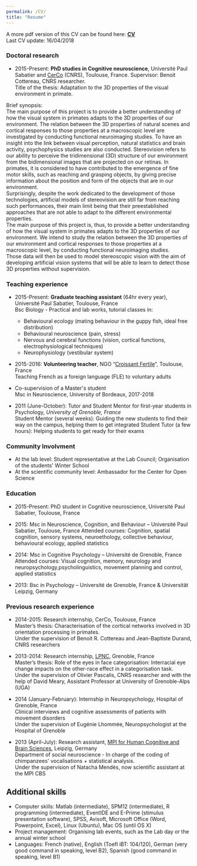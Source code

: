 ```yaml
---
permalink: /CV/
title: "Resume"
---
```


<!-- Available here: <a href="/pdf/cvacademic.pdf" target="_blank"><b>CV</b></a> -->

A more pdf version of this CV can be found here: <a href="/pdf/cvacademic.pdf" target="_blank"><b>CV</b></a> <br />
Last CV update: 16/04/2018

### Doctoral research
* 2015-Present: **PhD studies in Cognitive neuroscience**, Université Paul Sabatier and [CerCo](http://www.cerco.ups-tlse.fr/3D-space-and-context-ECO-3D?lang=fr) (CNRS), Toulouse, France. Supervisor: Benoit Cottereau, CNRS researcher. <br />
Title of the thesis: Adaptation to the 3D properties of the visual environment in primate.<br />

Brief synopsis:<br />
The main purpose of this project is to provide a better understanding of how the visual system in primates adapts to the 3D properties of our environment. The relation between the 3D properties of natural scenes and cortical responses to those properties at a macroscopic level are investigated by conducting functional neuroimaging studies. To have an insight into the link between visual perception, natural statistics and brain activity, psychophysics studies are also conducted.
Stereovision refers to our ability to perceive the tridimensional (3D) structure of our environment from the bidimensional images that are projected on our retinas. In primates, it is considered to have contributed to the emergence of fine motor skills, such as reaching and grasping objects, by giving precise information about the position and form of the objects that are in our environment.<br />
Surprisingly, despite the work dedicated to the development of those technologies, artificial models of stereovision are still far from reaching such performances, their main limit being that their preestablished approaches that are not able to adapt to the different environmental properties.<br />
The main purpose of this project is, thus, to provide a better understanding of how the visual system in primates adapts to the 3D properties of our environment. We intend to study the relation between the 3D properties of our environment and cortical responses to those properties at a macroscopic level, by conducting functional neuroimaging studies.<br />
Those data will then be used to model stereoscopic vision with the aim of developing artificial vision systems that will be able to learn to detect those 3D properties without supervision.

### Teaching experience
* 2015-Present: **Graduate teaching assistant** (64hr every year), Université Paul Sabatier, Toulouse, France<br />
Bsc Biology - Practical and lab works, tutorial classes in:
   - Behavioural ecology (mating behaviour in the guppy fish, ideal free distribution)<br />
   - Behavioural neuroscience (pain, stress)<br />
   - Nervous and cerebral functions (vision, cortical functions, electrophysiological techniques)<br />
   - Neurophysiology (vestibular system)

* 2015-2016: **Volunteering teacher**, NGO “[Croissant Fertile](http://www.croissantfertile.fr/)”, Toulouse, France<br />
Teaching French as a foreign language (FLE) to voluntary adults

* Co-supervision of a Master's student <br />
Msc in Neuroscience, University of Bordeaux, 2017-2018

* 2011 (June-October): Tutor and Student Mentor for first-year students in Psychology, *University of Grenoble, France*<br />
Student Mentor (several weeks): Guiding the new students to find their way on the campus, helping them to get integrated
Student Tutor (a few hours): Helping students to get ready for their exams

### Community Involvment
* At the lab level: Student representative at the Lab Council; Organisation of the students' Winter School
* At the scientific community level: Ambassador for the Center for Open Science

### Education
* 2015-Present: PhD student in Cognitive neuroscience, Université Paul Sabatier, Toulouse, France<br /> 

* 2015: Msc in Neuroscience, Cognition, and Behaviour – Université Paul Sabatier, Toulouse, France
Attended courses: Cognition, spatial cognition, sensory systems, neuroethology, collective behaviour, behavioural ecology, applied statistics

* 2014: Msc in Cognitive Psychology – Université de Grenoble, France
Attended courses: Visual cognition, memory, neurology and neuropsychology,psycholinguistics, movement planning and control, applied statistics

* 2013: Bsc in Psychology – Université de Grenoble, France & Universität Leipzig, Germany


### Previous research experience
* 2014-2015: Research internship, CerCo, Toulouse, France<br />
Master’s thesis: Characterisation of the cortical networks involved in 3D orientation processing in primates.<br />
Under the supervision of Benoit R. Cottereau and Jean-Baptiste Durand, CNRS researchers

* 2013-2014: Research internship, [LPNC](http://lpnc.univ-grenoble-alpes.fr/?lang=en), Grenoble, France<br />
Master’s thesis: Role of the eyes in face categorisation: Interracial eye change impacts on the other-race effect in a categorisation task. <br />
Under the supervision of Olivier Pascalis, CNRS researcher and with the help of David Meary, Assistant Professor at University of Grenoble-Alps (UGA)

* 2014 (January-February): Internship in Neuropsychology, Hospital of Grenoble, France<br />
Clinical interviews and cognitive assessments of patients with movement disorders<br />
Under the supervision of Eugénie Lhommée, Neuropsychologist at the Hospital of Grenoble

* 2013 (April-July): Research assistant, [MPI for Human Cognitive and Brain Sciences](https://www.cbs.mpg.de/), Leipzig, Germany<br />
Department of social neuroscience - In charge of the coding of chimpanzees' vocalisations + statistical analysis. <br />
Under the supervision of Natacha Mendès, now scientific assistant at the MPI CBS


## Additional skills

* Computer skills: Matlab (intermediate), SPM12 (intermediate), R programming (intermediate), EventIDE and E-Prime (stimulus presentation software), SPSS, Avisoft, Microsoft Office (Word, Powerpoint, Excel), Linux (Ubuntu), Mac OS (until OS X)
* Project management: Organising lab events, such as the Lab day or the annual winter school
* Languages: French (native), English (Toefl iBT: 104/120), German (very good command in speaking, level B2), Spanish (good command in speaking, level B1)
